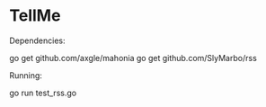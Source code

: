 # TellMe

Dependencies: 

go get github.com/axgle/mahonia
go get github.com/SlyMarbo/rss

Running: 

go run test_rss.go
